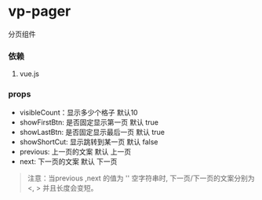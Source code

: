 vp-pager
========
分页组件

### 依赖 ###
1. vue.js

### props ###
* visibleCount：显示多少个格子 默认10
* showFirstBtn: 是否固定显示第一页 默认 true
* showLastBtn: 是否固定显示最后一页 默认 true
* showShortCut: 显示跳转到某一页 默认 false
* previous: 上一页的文案 默认 上一页
* next: 下一页的文案 默认 下一页
>注意：当previous ,next 的值为 '' 空字符串时, 下一页/下一页的文案分别为  <, > 并且长度会变短。




